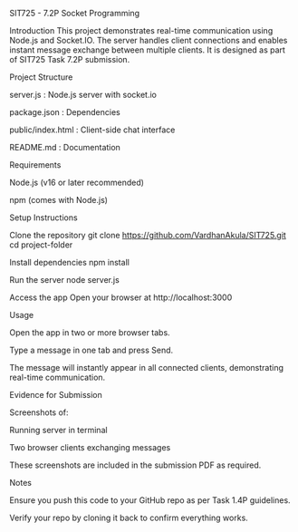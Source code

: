 SIT725 - 7.2P Socket Programming

Introduction
This project demonstrates real-time communication using Node.js and Socket.IO. The server handles client connections and enables instant message exchange between multiple clients. It is designed as part of SIT725 Task 7.2P submission.

Project Structure

server.js : Node.js server with socket.io

package.json : Dependencies

public/index.html : Client-side chat interface

README.md : Documentation

Requirements

Node.js (v16 or later recommended)

npm (comes with Node.js)

Setup Instructions

Clone the repository
git clone <https://github.com/VardhanAkula/SIT725.git>
cd project-folder

Install dependencies
npm install

Run the server
node server.js

Access the app
Open your browser at http://localhost:3000

Usage

Open the app in two or more browser tabs.

Type a message in one tab and press Send.

The message will instantly appear in all connected clients, demonstrating real-time communication.

Evidence for Submission

Screenshots of:

Running server in terminal

Two browser clients exchanging messages

These screenshots are included in the submission PDF as required.

Notes

Ensure you push this code to your GitHub repo as per Task 1.4P guidelines.

Verify your repo by cloning it back to confirm everything works.